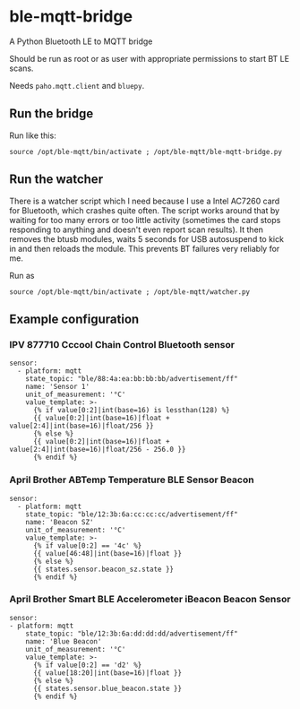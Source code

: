 # ble-mqtt-bridge
A Python Bluetooth LE to MQTT bridge

Should be run as root or as user with appropriate permissions to start BT LE scans.

Needs `paho.mqtt.client` and `bluepy`.

## Run the bridge
Run like this:
```
source /opt/ble-mqtt/bin/activate ; /opt/ble-mqtt/ble-mqtt-bridge.py
```

## Run the watcher
There is a watcher script which I need because I use a Intel AC7260 card for Bluetooth, which crashes quite often. The script works around that by waiting for too many errors or too little activity (sometimes the card stops responding to anything and doesn't even report scan results).
It then removes the btusb modules, waits 5 seconds for USB autosuspend to kick in and then reloads the module. This prevents BT failures very reliably for me.

Run as
```
source /opt/ble-mqtt/bin/activate ; /opt/ble-mqtt/watcher.py
```

## Example configuration
### IPV 877710 Cccool Chain Control Bluetooth sensor
```
sensor:
  - platform: mqtt
    state_topic: "ble/88:4a:ea:bb:bb:bb/advertisement/ff"
    name: 'Sensor 1'
    unit_of_measurement: '°C'
    value_template: >-
      {% if value[0:2]|int(base=16) is lessthan(128) %}
      {{ value[0:2]|int(base=16)|float + value[2:4]|int(base=16)|float/256 }}
      {% else %}
      {{ value[0:2]|int(base=16)|float + value[2:4]|int(base=16)|float/256 - 256.0 }}
      {% endif %}
```

### April Brother ABTemp Temperature BLE Sensor Beacon
```
sensor:
  - platform: mqtt
    state_topic: "ble/12:3b:6a:cc:cc:cc/advertisement/ff"
    name: 'Beacon SZ'
    unit_of_measurement: '°C'
    value_template: >-
      {% if value[0:2] == '4c' %}
      {{ value[46:48]|int(base=16)|float }}
      {% else %}
      {{ states.sensor.beacon_sz.state }}
      {% endif %}
```
### April Brother Smart BLE Accelerometer iBeacon Beacon Sensor
```
sensor:
- platform: mqtt
    state_topic: "ble/12:3b:6a:dd:dd:dd/advertisement/ff"
    name: 'Blue Beacon'
    unit_of_measurement: '°C'
    value_template: >-
      {% if value[0:2] == 'd2' %}
      {{ value[18:20]|int(base=16)|float }}
      {% else %}
      {{ states.sensor.blue_beacon.state }}
      {% endif %}
```
